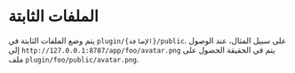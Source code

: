 # الملفات الثابتة
يتم وضع الملفات الثابتة في `plugin/{الإضافة}/public`.
على سبيل المثال، عند الوصول إلى `http://127.0.0.1:8787/app/foo/avatar.png` يتم في الحقيقة الحصول على ملف `plugin/foo/public/avatar.png`.
